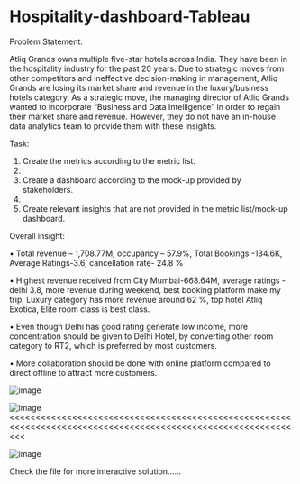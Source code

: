 # Hospitality-dashboard-Tableau

Problem Statement:

Atliq Grands owns multiple five-star hotels across India. They have been in the hospitality industry for the past 20 years. Due to strategic moves from other competitors and ineffective decision-making in management, Atliq Grands are losing its market share and revenue in the luxury/business hotels category. As a strategic move, the managing director of Atliq Grands wanted to incorporate “Business and Data Intelligence” in order to regain their market share and revenue. However, they do not have an in-house data analytics team to provide them with these insights.

Task:

1. Create the metrics according to the metric list.
2. 
3. Create a dashboard according to the mock-up provided by stakeholders.
4. 
5. Create relevant insights that are not provided in the metric list/mock-up dashboard.

Overall insight:

•	Total revenue – 1,708.77M, occupancy – 57.9%, Total Bookings -134.6K, Average Ratings-3.6, cancellation rate- 24.8 %

•	Highest revenue received from City Mumbai-668.64M, average ratings -delhi 3.8, more revenue during weekend, best booking platform make my trip, Luxury category has more revenue around 62 %, top hotel Atliq Exotica, Elite room class is best class.

•	Even though Delhi has good rating generate low income, more concentration should be given to Delhi Hotel, by converting other room category to RT2, which is preferred by most customers. 

•	More collaboration should be done with online platform compared to direct offline to attract more customers.

![image](https://user-images.githubusercontent.com/117333281/200113280-359633db-39ce-4f9f-adf6-e20515f2e150.png)
>>>>>>>>>>>>>>>>>>>>>>>>>>>>>>>>>>>>>>>>>>>>>>>>>>>>>>>>>>>>>>>>>>>>>>>>>>>>>>>>>>>>>>>>>>>>>>>>>>>>>>>>>>>>>>>>>>

![image](https://user-images.githubusercontent.com/117333281/200113320-efe522aa-435c-481a-8924-3b0d48188fa6.png)
<<<<<<<<<<<<<<<<<<<<<<<<<<<<<<<<<<<<<<<<<<<<<<<<<<<<<<<<<<<<<<<<<<<<<<<<<<<<<<<<<<<<<<<<<<<<<<<<<<<<<<<<<<<<<<<

![image](https://user-images.githubusercontent.com/117333281/200113329-163a364e-ebfd-440c-97af-5882e353a368.png)
>>>>>>>>>>>>>>>>>>>>>>>>>>>>>>>>>>>>>>>>>>>>>>>>>>>>>>>>>>>>>>>>>>>>>>>>>>>>>>>>>>>>>>>>>>>>>>>>>>>>>>>>>>>>>>>


Check the file for more interactive solution......
